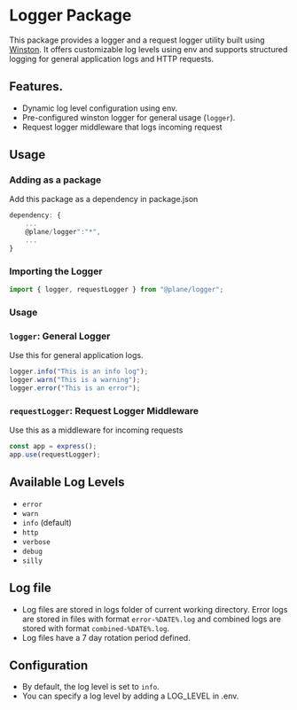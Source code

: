 # Logger Package

This package provides a logger and a request logger utility built using [Winston](https://github.com/winstonjs/winston). It offers customizable log levels using env and supports structured logging for general application logs and HTTP requests.

## Features.

- Dynamic log level configuration using env.
- Pre-configured winston logger for general usage (`logger`).
- Request logger middleware that logs incoming request

## Usage

### Adding as a package

Add this package as a dependency in package.json

```typescript
dependency: {
    ...
    @plane/logger":"*",
    ...
}
```

### Importing the Logger

```typescript
import { logger, requestLogger } from "@plane/logger";
```

### Usage

### `logger`: General Logger

Use this for general application logs.

```typescript
logger.info("This is an info log");
logger.warn("This is a warning");
logger.error("This is an error");
```

### `requestLogger`: Request Logger Middleware

Use this as a middleware for incoming requests

```typescript
const app = express();
app.use(requestLogger);
```

## Available Log Levels

- `error`
- `warn`
- `info` (default)
- `http`
- `verbose`
- `debug`
- `silly`

## Log file

- Log files are stored in logs folder of current working directory. Error logs are stored in files with format `error-%DATE%.log` and combined logs are stored with format `combined-%DATE%.log`.
- Log files have a 7 day rotation period defined.

## Configuration

- By default, the log level is set to `info`.
- You can specify a log level by adding a LOG_LEVEL in .env.
